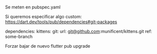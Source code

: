 Se meten en pubspec.yaml

Si queremos especificar algo custom:
https://dart.dev/tools/pub/dependencies#git-packages

dependencies:
  kittens:
    git:
      url: git@github.com:munificent/kittens.git
      ref: some-branch


Forzar bajar de nuevo
flutter pub upgrade
